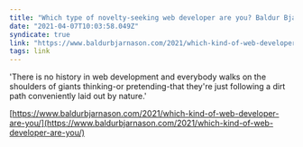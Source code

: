 ```yaml
---
title: "Which type of novelty-seeking web developer are you? Baldur Bjarnason"
date: "2021-04-07T10:03:58.049Z"
syndicate: true
link: "https://www.baldurbjarnason.com/2021/which-kind-of-web-developer-are-you/"
tags: link
---
```


'There is no history in web development and everybody walks on the shoulders of giants thinking-or pretending-that they're just following a dirt path conveniently laid out by nature.'

[https://www.baldurbjarnason.com/2021/which-kind-of-web-developer-are-you/](https://www.baldurbjarnason.com/2021/which-kind-of-web-developer-are-you/)